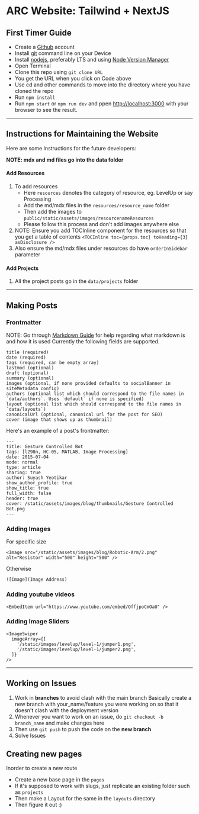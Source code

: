 # ARC Website: Tailwind + NextJS

## First Timer Guide

- Create a [Github](https://github.com/) account
- Install [git](https://git-scm.com/downloads) command line on your Device
- Install [nodejs](https://nodejs.org/en/), preferably LTS and using [Node Version Manager](https://github.com/nvm-sh/nvm)
- Open Terminal
- Clone this repo using `git clone URL`
- You get the URL when you click on Code above
- Use cd and other commands to move into the directory where you have cloned the repo
- Run `npm install `
- Run `npm start` or `npm run dev` and ppen [http://localhost:3000](http://localhost:3000) with your browser to see the result.

---

## Instructions for Maintaining the Website

Here are some Instructions for the future developers:

**NOTE: mdx and md files go into the data folder**

#### Add Resources

1. To add resources
   - Here `resources` denotes the category of resource, eg. LevelUp or say Processing
   - Add the md/mdx files in the `resources/resource_name` folder
   - Then add the images to `public/static/assets/images/resourcenameResources`
   - Please follow this process and don't add images anywhere else
2. NOTE: Ensure you add TOCInline component for the resources so that you get a table of contents
   `<TOCInline toc={props.toc} toHeading={3} asDisclosure />`
3. Also ensure the md/mdx files under resources do have `orderInSidebar` parameter

#### Add Projects

1. All the project posts go in the `data/projects` folder

---

## Making Posts

### Frontmatter

NOTE: Go through [Markdown Guide](https://www.markdownguide.org/basic-syntax/) for help regarding what markdown is and how it is used
Currently the following fields are supported.

```
title (required)
date (required)
tags (required, can be empty array)
lastmod (optional)
draft (optional)
summary (optional)
images (optional, if none provided defaults to socialBanner in siteMetadata config)
authors (optional list which should correspond to the file names in `data/authors`. Uses `default` if none is specified)
layout (optional list which should correspond to the file names in `data/layouts`)
canonicalUrl (optional, canonical url for the post for SEO)
cover (image that shows up as thumbnail)
```

Here's an example of a post's frontmatter:

```
---
title: Gesture Controlled Bot
tags: [l298n, HC-05, MATLAB, Image Processing]
date: 2015-07-04
mode: normal
type: article
sharing: true
author: Suyash Yeotikar
show_author_profile: true
show_title: true
full_width: false
header: true
cover: /static/assets/images/blog/thumbnails/Gesture Controlled Bot.png
---
```

### Adding Images

For specific size

```
<Image src="/static/assets/images/blog/Robotic-Arm/2.png" alt="Resistor" width="500" height="500" />
```

Otherwise

```
![Image](Image Address)
```

### Adding youtube videos

```
<EmbedItem url="https://www.youtube.com/embed/OffjpoCmOaU" />
```

### Adding Image Sliders

```
<ImageSwiper
  imageArray={[
    '/static/images/levelup/level-1/jumper1.png',
    '/static/images/levelup/level-1/jumper2.png',
  ]}
/>
```

---

## Working on Issues

1. Work in **branches** to avoid clash with the main branch
   Basically create a new branch with your_name/feature you were working on so that it doesn't clash with the deployment version
2. Whenever you want to work on an issue, do `git checkout -b branch_name` and make changes here
3. Then use `git push` to push the code on the **new branch**
4. Solve Issues

## Creating new pages

Inorder to create a new route

- Create a new base page in the `pages`
- If it's supposed to work with slugs, just replicate an existing folder such as `projects`
- Then make a Layout for the same in the `layouts` directory
- Then figure it out :)
